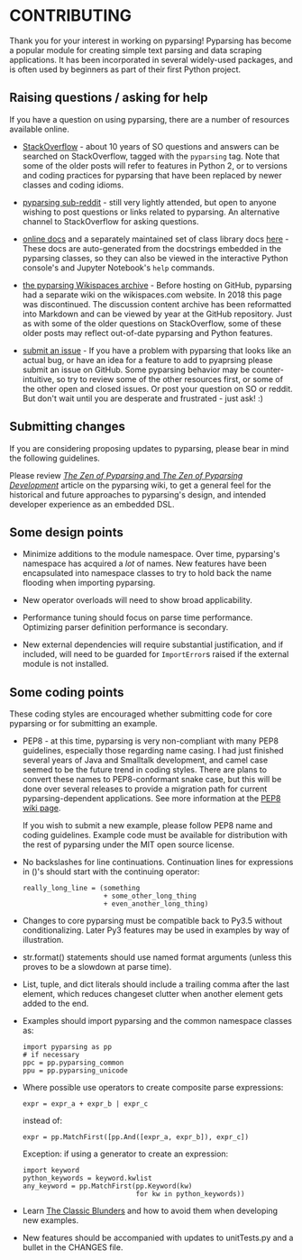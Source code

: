 # CONTRIBUTING

Thank you for your interest in working on pyparsing! Pyparsing has become a popular module for creating simple
text parsing and data scraping applications. It has been incorporated in several widely-used packages, and is
often used by beginners as part of their first Python project.

## Raising questions / asking for help

If you have a question on using pyparsing, there are a number of resources available online.

- [StackOverflow](https://stackoverflow.com/questions/tagged/pyparsing) - about 10 years of SO questions and answers
  can be searched on StackOverflow, tagged with the `pyparsing` tag. Note that some of the older posts will refer
  to features in Python 2, or to versions and coding practices for pyparsing that have been replaced by newer classes
  and coding idioms.

- [pyparsing sub-reddit](https://www.reddit.com/r/pyparsing/) - still very lightly attended, but open to anyone
  wishing to post questions or links related to pyparsing. An alternative channel to StackOverflow for asking
  questions.

- [online docs](https://pyparsing-docs.readthedocs.io/en/latest/index.html) and a separately maintained set of class
  library docs [here](https://pyparsing-doc.neocities.org/) - These docs are auto-generated from the docstrings
  embedded in the pyparsing classes, so they can also be viewed in the interactive Python console's and Jupyter
  Notebook's `help` commands.

- [the pyparsing Wikispaces archive](https://github.com/pyparsing/wikispaces_archive) - Before hosting on GitHub,
  pyparsing had a separate wiki on the wikispaces.com website. In 2018 this page was discontinued. The discussion
  content archive has been reformatted into Markdown and can be viewed by year at the GitHub repository. Just as
  with some of the older questions on StackOverflow, some of these older posts may reflect out-of-date pyparsing
  and Python features.

- [submit an issue](https://github.com/pyparsing/pyparsing/issues) - If you have a problem with pyparsing that looks
  like an actual bug, or have an idea for a feature to add to pyaprsing please submit an issue on GitHub. Some
  pyparsing behavior may be counter-intuitive, so try to review some of the other resources first, or some of the
  other open and closed issues. Or post your question on SO or reddit. But don't wait until you are desperate and
  frustrated - just ask! :)

## Submitting changes

If you are considering proposing updates to pyparsing, please bear in mind the following guidelines.

Please review [_The Zen of Pyparsing_ and _The Zen of Pyparsing
Development_](https://github.com/pyparsing/pyparsing/wiki/Zen)
article on the pyparsing wiki, to get a general feel for the historical and future approaches to pyparsing's
design, and intended developer experience as an embedded DSL.

## Some design points

- Minimize additions to the module namespace. Over time, pyparsing's namespace has acquired a _lot_ of names.
  New features have been encapsulated into namespace classes to try to hold back the name flooding when importing
  pyparsing.

- New operator overloads will need to show broad applicability.

- Performance tuning should focus on parse time performance. Optimizing parser definition performance is secondary.

- New external dependencies will require substantial justification, and if included, will need to be guarded for
  `ImportError`s raised if the external module is not installed.

## Some coding points

These coding styles are encouraged whether submitting code for core pyparsing or for submitting an example.

- PEP8 - at this time, pyparsing is very non-compliant with many PEP8 guidelines, especially those regarding
  name casing. I had just finished several years of Java and Smalltalk development, and camel case seemed to be the
  future trend in coding styles. There are plans to convert these names to PEP8-conformant snake case, but this will
  be done over several releases to provide a migration path for current pyparsing-dependent applications. See more
  information at the [PEP8 wiki page](https://github.com/pyparsing/pyparsing/wiki/PEP-8-planning).

  If you wish to submit a new example, please follow PEP8 name and coding guidelines. Example code must be available
  for distribution with the rest of pyparsing under the MIT open source license.

- No backslashes for line continuations.
  Continuation lines for expressions in ()'s should start with the continuing operator:

      really_long_line = (something
                          + some_other_long_thing
                          + even_another_long_thing)

- Changes to core pyparsing must be compatible back to Py3.5 without conditionalizing. Later Py3 features may be
  used in examples by way of illustration.

- str.format() statements should use named format arguments (unless this proves to be a slowdown at parse time).

- List, tuple, and dict literals should include a trailing comma after the last element, which reduces changeset
  clutter when another element gets added to the end.

- Examples should import pyparsing and the common namespace classes as:

      import pyparsing as pp
      # if necessary
      ppc = pp.pyparsing_common
      ppu = pp.pyparsing_unicode

- Where possible use operators to create composite parse expressions:

      expr = expr_a + expr_b | expr_c

  instead of:

      expr = pp.MatchFirst([pp.And([expr_a, expr_b]), expr_c])

  Exception: if using a generator to create an expression:

      import keyword
      python_keywords = keyword.kwlist
      any_keyword = pp.MatchFirst(pp.Keyword(kw)
                                  for kw in python_keywords))

- Learn [The Classic Blunders](https://github.com/pyparsing/pyparsing/wiki/The-Classic-Blunders) and
  how to avoid them when developing new examples.

- New features should be accompanied with updates to unitTests.py and a bullet in the CHANGES file.
